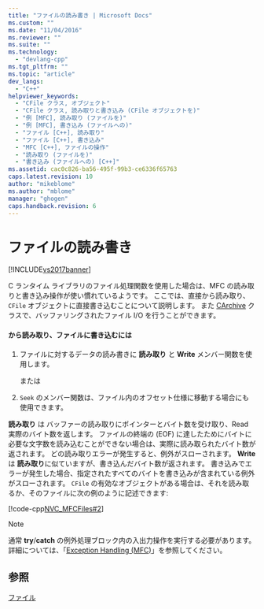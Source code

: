 ```yaml
---
title: "ファイルの読み書き | Microsoft Docs"
ms.custom: ""
ms.date: "11/04/2016"
ms.reviewer: ""
ms.suite: ""
ms.technology: 
  - "devlang-cpp"
ms.tgt_pltfrm: ""
ms.topic: "article"
dev_langs: 
  - "C++"
helpviewer_keywords: 
  - "CFile クラス, オブジェクト"
  - "CFile クラス, 読み取りと書き込み (CFile オブジェクトを)"
  - "例 [MFC], 読み取り (ファイルを)"
  - "例 [MFC], 書き込み (ファイルへの)"
  - "ファイル [C++], 読み取り"
  - "ファイル [C++], 書き込み"
  - "MFC [C++], ファイルの操作"
  - "読み取り (ファイルを)"
  - "書き込み (ファイルへの) [C++]"
ms.assetid: cac0c826-ba56-495f-99b3-ce6336f65763
caps.latest.revision: 10
author: "mikeblome"
ms.author: "mblome"
manager: "ghogen"
caps.handback.revision: 6
---
```

# ファイルの読み書き
[!INCLUDE[vs2017banner](../assembler/inline/includes/vs2017banner.md)]

C ランタイム ライブラリのファイル処理関数を使用した場合は、MFC の読み取りと書き込み操作が使い慣れているようです。  ここでは、直接から読み取り、`CFile` オブジェクトに直接書き込むことについて説明します。  また [CArchive](../mfc/reference/carchive-class.md) クラスで、バッファリングされたファイル I\/O を行うことができます。  
  
#### から読み取り、ファイルに書き込むには  
  
1.  ファイルに対するデータの読み書きに **読み取り** と **Write** メンバー関数を使用します。  
  
     または  
  
2.  `Seek` のメンバー関数は、ファイル内のオフセット仕様に移動する場合にも使用できます。  
  
 **読み取り** は バッファーの読み取りにポインターとバイト数を受け取り、Read 実際のバイト数を返します。  ファイルの終端の \(EOF\) に達したためにバイトに必要な文字数を読み込むことができない場合は、実際に読み取られたバイト数が返されます。  どの読み取りエラーが発生すると、例外がスローされます。  **Write** は **読み取り**に似ていますが、書き込んだバイト数が返されます。  書き込みでエラーが発生した場合、指定されたすべてのバイトを書き込みが含まれている例外がスローされます。  `CFile` の有効なオブジェクトがある場合は、それを読み取るか、そのファイルに次の例のように記述できます:  
  
 [!code-cpp[NVC_MFCFiles#2](../mfc/codesnippet/CPP/reading-and-writing-files_1.cpp)]  
  
> [!NOTE]
>  通常 **try**\/**catch** の例外処理ブロック内の入出力操作を実行する必要があります。  詳細については、「[Exception Handling \(MFC\)](../mfc/exception-handling-in-mfc.md)」を参照してください。  
  
## 参照  
 [ファイル](../mfc/files-in-mfc.md)